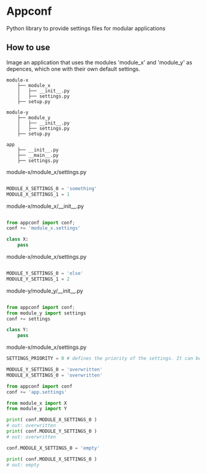 # Appconf

Python library to provide settings files for modular applications


## How to use

Image an application that uses the modules 'module_x' and 'module_y' as depences, which one with their own default settings.

```
module-x
    ├── module_x
    │   ├── __init__.py
    │   ├── settings.py
    ├── setup.py
    
module-y
    ├── module_y
    │   ├── __init__.py
    │   ├── settings.py
    ├── setup.py

app
    ├── __init__.py
    ├── __main__.py
    ├── settings.py
```
    
module-x/module_x/settings.py
```python

MODULE_X_SETTINGS_0 = 'something'
MODULE_X_SETTINGS_1 = 1

```
module-x/module_x/\_\_init\_\_.py
```python

from appconf import conf; 
conf += 'module_x.settings'

class X:
	pass
```

module-x/module_x/settings.py
```python

MODULE_Y_SETTINGS_0 = 'else'
MODULE_Y_SETTINGS_1 = 2

```
module-y/module_y/\_\_init\_\_.py
```python

from appconf import conf;
from module_y import settings
conf += settings

class Y:
	pass
```


module-x/module_x/settings.py
```python
SETTINGS_PRIORITY = 0 # defines the priority of the settings. It can be used to overwrite third modules configurations.

MODULE_Y_SETTINGS_0 = 'overwritten'
MODULE_X_SETTINGS_0 = 'overwritten'
```


```python
from appconf import conf
conf += 'app.settings'

from module_x import X
from module_y import Y

print( conf.MODULE_X_SETTINGS_0 )
# out: overwritten
print( conf.MODULE_Y_SETTINGS_0 )
# out: overwritten

conf.MODULE_X_SETTINGS_0 = 'empty'

print( conf.MODULE_X_SETTINGS_0 )
# out: empty

```